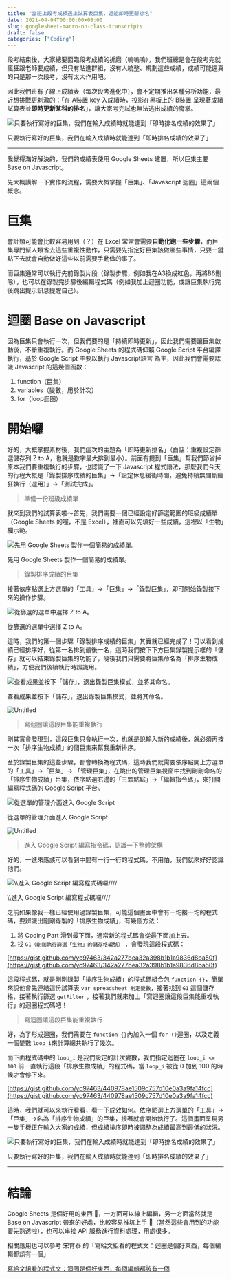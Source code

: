 ```yaml
---
title: "當班上段考成績遇上試算表巨集，還能即時更新排名"
date: 2021-04-04T00:00:00+08:00
slug: googlesheet-macro-on-class-transcripts
draft: false
categories: ["Coding"]
---
```


段考結束後，大家總要面臨段考成績的折磨（嗚嗚嗚），我們班總是會在段考完就瘋狂跟老師要成績，但只有貼進群組，沒有人統整、規劃這些成績，成績可能還真的只是那一次段考，沒有太大作用吧。

因此我們班有了線上成績表（每次段考進化中），會不定期推出各種分析功能，最近想挑戰更刺激的：「在 A裝置 key 入成績時，投影在黑板上的 B裝置 呈現著成績試算表並**即時更新某科的排名**」，讓大家考完試也無法逃出成績的魔掌。

![只要執行寫好的巨集，我們在輸入成績時就能達到「即時排名成績的效果了」](../images/googlesheet-macro-on-class-transcripts/1_XSwH_18Cmv1-8U1oeBqB2Q.gif)

只要執行寫好的巨集，我們在輸入成績時就能達到「即時排名成績的效果了」

---

我覺得滿好解決的，我們的成績表使用 Google Sheets 建置，所以巨集主要 Base on Javascript。

先大概講解一下實作的流程，需要大概掌握「巨集」、「Javascript 迴圈」這兩個概念。

# **巨集**

會計類可能會比較容易用到（？）在 Excel 常常會需要**自動化跑一些步驟**，而巨集專門幫人類省去這些重複性動作，只需要先指定好巨集該做哪些事情，只要一鍵點下去就會自動做好這些以前需要手動做的事了。

而巨集通常可以執行先前錄製片段（錄製步驟，例如我在A3換成紅色，再將B6刪除），也可以在錄製完步驟後編輯程式碼（例如我加上迴圈功能，或讓巨集執行完後跳出提示訊息提醒自己）。

# **迴圈 Base on Javascript**

因為巨集只會執行一次，但我們要的是「持續即時更新」，因此我們需要讓巨集啟動後，不斷重複執行。而 Google Sheets 的程式碼仰賴 Google Script 平台編譯執行，基於 Google Script 主要以執行 Javascript語言 為主，因此我們會需要認識 Javascript 的這幾個函數：

1. function（巨集）
2. variables（變數，用於計次）
3. for（loop迴圈）

# **開始囉**

好的，大概掌握素材後，我們這次的主題為「即時更新排名」（白話：重複設定篩選儲存列 Z to A，也就是數字最大排到最小）。前面有提到「巨集」幫我們節省掉原本我們要重複執行的步驟，也認識了一下 Javascript 程式語法，那麼我們今天的行程大概是「錄製排序成績的巨集」->「設定休息緩衝時間，避免持續無間斷瘋狂執行（選用）」->「測試完成」。

> 準備一份班級成績單
> 

就來到我們的試算表啦～首先，我們需要一個已經設定好篩選範圍的班級成績單（Google Sheets 的喔，不是 Excel），裡面可以先填好一些成績，這裡以「生物」欄示範。

![先用 Google Sheets 製作一個簡易的成績單。](../images/googlesheet-macro-on-class-transcripts/Untitled.png)

先用 Google Sheets 製作一個簡易的成績單。

> 錄製排序成績的巨集
> 

接著依序點選上方選單的「工具」->「巨集」->「錄製巨集」，即可開始錄製接下來的操作步驟。

![從篩選的選單中選擇 Z to A。](../images/googlesheet-macro-on-class-transcripts/Untitled%201.png)

從篩選的選單中選擇 Z to A。

這時，我們的第一個步驟「錄製排序成績的巨集」其實就已經完成了！可以看到成績已經排序好，從第一名排到最後一名，這時我們按下下方巨集錄製提示框的「儲存」就可以結束錄製巨集的功能了，隨後我們只需要將巨集命名為「排序生物成績」，方便我們後續執行時辨識用。

![查看成果並按下「儲存」，退出錄製巨集模式，並將其命名。](../images/googlesheet-macro-on-class-transcripts/Untitled%202.png)

查看成果並按下「儲存」，退出錄製巨集模式，並將其命名。

![Untitled](../images/googlesheet-macro-on-class-transcripts/Untitled%203.png)

> 寫迴圈讓這段巨集能重複執行
> 

剛其實會發現到，這段巨集只會執行一次，也就是說輸入新的成績後，就必須再按一次「排序生物成績」的個巨集來幫我重新排序。

至於錄製巨集的這些步驟，都會轉換為程式碼，這時我們就需要依序點開上方選單的「工具」->「巨集」-> 「管理巨集」，在跳出的管理巨集視窗中找到剛剛命名的「排序生物成績」巨集，依序點選右邊的「三顆點點」->「編輯指令碼」，來打開編寫程式碼的 Google Script 平台。

![從選單的管理介面進入 Google Script](../images/googlesheet-macro-on-class-transcripts/Untitled%204.png)

從選單的管理介面進入 Google Script

![Untitled](../images/googlesheet-macro-on-class-transcripts/Untitled%205.png)

> 進入 Google Script 編寫指令碼，認識一下整體架構
> 

好的，一進來應該可以看到中間有一行一行的程式碼，不用怕，我們就來好好認識他們。

![\\\\進入 Google Script 編寫程式碼囉////](../images/googlesheet-macro-on-class-transcripts/Untitled%206.png)

\\\\進入 Google Script 編寫程式碼囉////

之前如果像我一樣已經使用過錄製巨集，可能這個畫面中會有一坨接一坨的程式碼，要辨識出剛剛錄製的「排序生物成績」，有幾個方法：

1. 將 Coding Part 滑到最下面，通常新的程式碼會從最下面加上去。
2. 找 `G1（剛剛執行篩選「生物」的儲存格編號）` ，會發現這段程式碼：

[https://gist.github.com/yc97463/342a277bea32a398b1b1a9836d8ba50f](https://gist.github.com/yc97463/342a277bea32a398b1b1a9836d8ba50f)

這段程式碼，就是剛剛錄製「排序生物成績」的程式碼組合包 `function {}`，簡單來說他會先連結這份試算表 `var spreadsheet 制定變數`，接著找到 `G1` 這個儲存格，接著執行篩選 `getFilter` ，接著我們就來加上「寫迴圈讓這段巨集能重複執行」的迴圈程式碼吧！

> 寫迴圈讓這段巨集能重複執行
> 

好，為了形成迴圈，我們需要在 `function {}`內加入一個 `for ()`迴圈，以及定義一個變數 `loop_i`來計算總共執行了幾次。

而下面程式碼中的 `loop_i` 是我們設定的計次變數，我們指定迴圈在 `loop_i <= 100` 前一直執行這段「排序生物成績」的程式碼，當 `loop_i` 被從 0 加到 100 的時候才會停下來。

[https://gist.github.com/yc97463/440978ae1509c757d10e0a3a9fa14fcc](https://gist.github.com/yc97463/440978ae1509c757d10e0a3a9fa14fcc)

這時，我們就可以來執行看看，看一下成效如何。依序點選上方選單的「工具」->「巨集」->名為「排序生物成績」的巨集，接著就會開始執行了。這個畫面呈現另一隻手機正在輸入大家的成績，但成績排序即時被調整為成績最高到最低的狀況。

![只要執行寫好的巨集，我們在輸入成績時就能達到「即時排名成績的效果了」](../images/googlesheet-macro-on-class-transcripts/1_XSwH_18Cmv1-8U1oeBqB2Q_(1).gif)

只要執行寫好的巨集，我們在輸入成績時就能達到「即時排名成績的效果了」

---

# **結論**

Google Sheets 是個好用的東西 🤩，一方面可以線上編輯，另一方面當然就是 Base on Javascript 帶來的好處，比較容易推坑上手 🥰（當然這些會用到的功能要先熟透啦），也可以串接 API 服務進行資料處理，用處很多。

相關應用也可以參考 宋育泰 的「寫給文組看的程式文：迴圈是個好東西，每個編輯都該有一個」

[寫給文組看的程式文：迴圈是個好東西，每個編輯都該有一個](https://u0401006.medium.com/寫給文組看的程式文-迴圈是個好東西-每個編輯都該有一個-3bc9e7f20c4a)